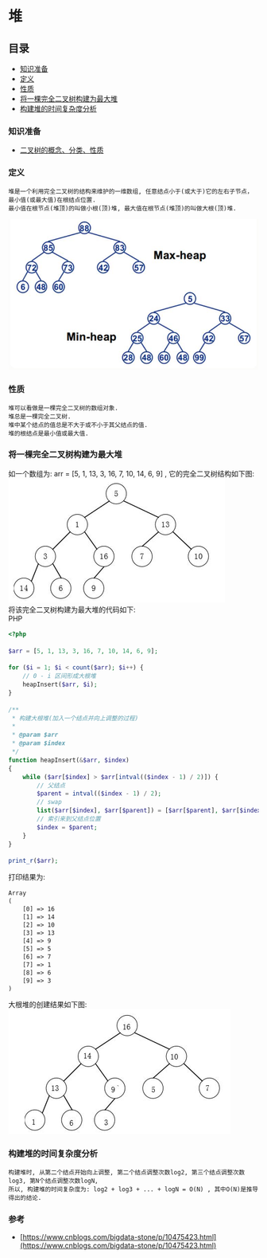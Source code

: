 # 堆

## 目录
- [知识准备](#知识准备)
- [定义](#定义)
- [性质](#性质)
- [将一棵完全二叉树构建为最大堆](#将一棵完全二叉树构建为最大堆)
- [构建堆的时间复杂度分析](#构建堆的时间复杂度分析)

### 知识准备
- [二叉树的概念、分类、性质](二叉树的概念、分类、性质.md)

### 定义
```
堆是一个利用完全二叉树的结构来维护的一维数组, 任意结点小于(或大于)它的左右子节点，最小值(或最大值)在根结点位置.
最小值在根节点(堆顶)的叫做小根(顶)堆, 最大值在根节点(堆顶)的叫做大根(顶)堆.
```
![大根堆和小根堆](https://raw.githubusercontent.com/duiying/img/master/大根堆和小根堆.jpg)  

### 性质
```
堆可以看做是一棵完全二叉树的数组对象.
堆总是一棵完全二叉树.
堆中某个结点的值总是不大于或不小于其父结点的值.
堆的根结点是最小值或最大值.
```

### 将一棵完全二叉树构建为最大堆
如一个数组为: arr = [5, 1, 13, 3, 16, 7, 10, 14, 6, 9] , 它的完全二叉树结构如下图:  
![完全二叉树](https://raw.githubusercontent.com/duiying/img/master/完全二叉树.jpg)  
将该完全二叉树构建为最大堆的代码如下:   
PHP
```PHP
<?php

$arr = [5, 1, 13, 3, 16, 7, 10, 14, 6, 9];

for ($i = 1; $i < count($arr); $i++) {
    // 0 - i 区间形成大根堆
    heapInsert($arr, $i);
}

/**
 * 构建大根堆(加入一个结点并向上调整的过程)
 *
 * @param $arr
 * @param $index
 */
function heapInsert(&$arr, $index)
{
    while ($arr[$index] > $arr[intval(($index - 1) / 2)]) {
        // 父结点
        $parent = intval(($index - 1) / 2);
        // swap
        list($arr[$index], $arr[$parent]) = [$arr[$parent], $arr[$index]];
        // 索引来到父结点位置
        $index = $parent;
    }
}

print_r($arr);
```
打印结果为:
```
Array
(
    [0] => 16
    [1] => 14
    [2] => 10
    [3] => 13
    [4] => 9
    [5] => 5
    [6] => 7
    [7] => 1
    [8] => 6
    [9] => 3
)
```
大根堆的创建结果如下图:  
![大根堆](https://raw.githubusercontent.com/duiying/img/master/大根堆.jpg)  

### 构建堆的时间复杂度分析
```
构建堆时, 从第二个结点开始向上调整, 第二个结点调整次数log2, 第三个结点调整次数log3, 第N个结点调整次数logN,
所以, 构建堆的时间复杂度为: log2 + log3 + ... + logN = O(N) , 其中O(N)是推导得出的结论.
```

### 参考
- [https://www.cnblogs.com/bigdata-stone/p/10475423.html](https://www.cnblogs.com/bigdata-stone/p/10475423.html)